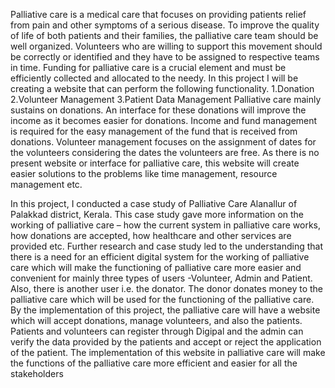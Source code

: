 Palliative care is a medical care that focuses on providing patients relief from 
pain and other symptoms of a serious disease. To improve the quality of life of 
both patients and their families, the palliative care team should be well 
organized. Volunteers who are willing to support this movement should be 
correctly or identified and they have to be assigned to respective teams in time. 
Funding for palliative care is a crucial element and must be efficiently collected 
and allocated to the needy.
In this project I will be creating a website that can perform the following 
functionality.
1.Donation
2.Volunteer Management
3.Patient Data Management
Palliative care mainly sustains on donations. An interface for these donations will 
improve the income as it becomes easier for donations.
Income and fund management is required for the easy management of the fund 
that is received from donations.
Volunteer management focuses on the assignment of dates for the volunteers 
considering the dates the volunteers are free.
As there is no present website or interface for palliative care, this website will 
create easier solutions to the problems like time management, resource 
management etc.

In this project, I conducted a case study of Palliative Care Alanallur of 
Palakkad district, Kerala. This case study gave more information on the working 
of palliative care – how the current system in palliative care works, how 
donations are accepted, how healthcare and other services are provided etc. 
Further research and case study led to the understanding that there is a 
need for an efficient digital system for the working of palliative care which will 
make the functioning of palliative care more easier and convenient for mainly 
three types of users -Volunteer, Admin and Patient. Also, there is another user 
i.e. the donator. The donor donates money to the palliative care which will be 
used for the functioning of the palliative care. 
By the implementation of this project, the palliative care will have a 
website which will accept donations, manage volunteers, and also the patients. 
Patients and volunteers can register through Digipal and the admin can verify 
the data provided by the patients and accept or reject the application of the 
patient. 
The implementation of this website in palliative care will make the 
functions of the palliative care more efficient and easier for all the stakeholders
